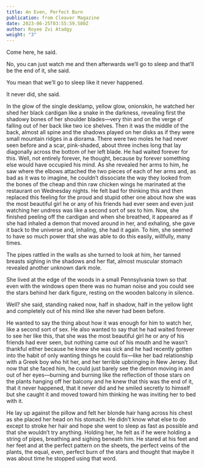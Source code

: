 ```yaml
---
title: An Even, Perfect Burn
publication: from Cleaver Magazine
date: 2023-06-25T03:55:59.580Z
author: Royee Zvi Atadgy
weight: "3"
---
```

Come here, he said.

No, you can just watch me and then afterwards we’ll go to sleep and that’ll be the end of it, she said.

You mean that we’ll go to sleep like it never happened.

It never did, she said.



In the glow of the single desklamp, yellow glow, onionskin, he watched her shed her black cardigan like a snake in the darkness, revealing first the shadowy bones of her shoulder blades—very thin and on the verge of falling out of her back like two ice shelves. Then it was the middle of the back, almost all spine and the shadows played on her disks as if they were small mountain ridges in a diorama. There were two moles he had never seen before and a scar, pink-shaded, about three inches long that lay diagonally across the bottom of her left blade. He had waited forever for this. Well, not entirely forever, he thought, because by forever something else would have occupied his mind. As she revealed her arms to him, he saw where the elbows attached the two pieces of each of her arms and, as bad as it was to imagine, he couldn’t dissociate the way they looked from the bones of the cheap and thin raw chicken wings he marinated at the restaurant on Wednesday nights. He felt bad for thinking this and then replaced this feeling for the proud  and stupid other one about how she was the most beautiful girl he or any of his friends had ever seen and even just watching her undress was  like a second sort of sex to him. Now, she finished peeling off the cardigan and when she breathed, it appeared as if she had inhaled a demon that moved around in her, and exhaling, she gave it back to the  universe and, inhaling, she had it again. To him, she seemed to have so much power that she was able to do this easily, willfully, many times.

The pipes rattled in the walls as she turned to look at him, her tanned breasts sighing in the shadows and her flat, almost muscular  stomach revealed another unknown dark mole.

She lived at the edge of the woods in a small Pennsylvania town so that even with the windows open there was no human noise and you could see the stars behind her dark figure, resting on the wooden balcony in silence.

Well? she said, standing naked now, half in shadow, half in the yellow light and completely out of his mind like she never had been before.

He wanted to say the thing about how it was enough for him to watch her, like a second sort of sex. He also wanted to say that he had waited  forever to see her like this, that she was the most beautiful girl he  or any of his friends had ever seen, but nothing came out of his mouth and he wasn’t thankful either because he knew she was sick and he had recently gotten into the habit of only wanting things he could fix—like her bad relationship with a Greek boy who hit her, and her terrible  upbringing in New Jersey. But now that she faced him, he could just barely see the demon moving in and out of her eyes—burning and burning like the reflection of those stars on the plants hanging off her balcony and he knew that this was the end of it, that it never happened, that it never did and he smiled secretly to himself but she caught it and moved toward him thinking he was inviting her to bed with it.

He lay up against the pillow and felt her blonde hair hang across his chest as she placed her head on his stomach. He didn’t know what else to do except to stroke her hair and hope she went to sleep as fast as possible and that she wouldn’t try anything. Holding her, he felt as if he were holding a string of pipes, breathing and sighing beneath him. He stared at his feet and her feet and at the perfect pattern on the sheets, the perfect veins of the plants, the equal, even, perfect burn of the stars and thought that maybe it was about time he stopped using that word.